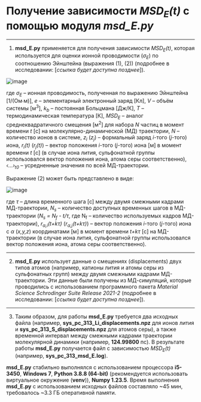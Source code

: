 # Получение зависимости _MSD<sub>E</sub>(t)_ с помощью модуля _msd_E.py_

-----

1) **msd_E.py** применяется для получения зависимости _MSD<sub>E</sub>(t)_, которая используется для оценки ионной проводимости (_σ<sub>E</sub>_) по соотношению Эйнштейна (выражения (1), (2)) (подробнее в исследовании: [_ссылка будет доступна позднее_]).

![image](https://github.com/user-attachments/assets/e96d6a62-5089-4ec5-8533-cd5a1b8819fc)

где _σ<sub>E</sub>_ – ионная проводимость, полученная по выражению Эйнштейна [1/(Ом∙м)], _e_ – элементарный электронный заряд [Кл], _V_ – объём системы [м<sup>3</sup>], _k<sub>b</sub>_ – постоянная Больцмана [Дж/К], _T_ – термодинамическая температура [К], _MSD<sub>E</sub>_ – аналог среднеквадратичного смещения [м<sup>2</sup>] для набора _N_ частиц в момент времени _t_ [с] на молекулярно-динамической (МД) траектории, _N_ – количество ионов в системе, _z<sub>i</sub>_ (_z<sub>j</sub>_) – формальный заряд _i_-того (_j_-того) иона, _r<sub>i</sub>(t)_ (_r<sub>j</sub>(t)_) – вектор положения _i_-того (_j_-того) иона [м] в момент времени _t_ [с] (в случае иона лития, сульфонатной группы использовался вектор положения иона, атома серы соответственно), _‹...›<sub>t0</sub>_ – усредненные значения по всей МД-траектории.

Выражение (2) может быть представлено в виде:

![image](https://github.com/user-attachments/assets/db19d0d8-a782-4016-bef6-c3fb3597baf6)

где _τ_ – длина временного шага [с] между двумя смежными кадрами МД-траектории, _N<sub>s</sub>_ – количество доступных временных шагов в МД-траектории (_N<sub>s</sub> = N<sub>f</sub> - t/τ_, где N<sub>f</sub> – количество используемых кадров МД-траектории), _r<sub>α,i</sub>(t+kτ)_ (_r<sub>α,j</sub>(t+kτ)_) – вектор положения _i_-того (_j_-того) иона с _α_ (_x,y,z_) координатами [м] в момент времени _t+kτ_ [с] на МД-траектории (в случае иона лития, сульфонатной группы использовался вектор положения иона, атома серы соответственно).

-----

2) **msd_E.py** использует данные о смещениях (displacements) двух типов атомов (например, катионы лития и атомы серы из сульфонатных групп) между двумя смежными кадрами МД-траектории. Эти данные были получены из МД-симуляций, которые проводились с использованием программного пакета _Material Science Schrodinger Suite Release 2021-2_ (подробнее в исследовании: [_ссылка будет доступна позднее_]).

-----

3) Таким образом, для работы **msd_E.py** требуется два исходных файла (например, **sys_pc_313_Li_displacements.npz** для ионов лития и **sys_pc_313_S_displacements.npz** для атомов серы), а также временной интервал между смежными кадрами траектории молекулярной динамики (например, **124.99800** пс). В результате работы **msd_E.py** получается файл с зависимостью _MSD<sub>E</sub>(t)_ (например, **sys_pc_313_msd_E.log**).

**msd_E.py** стабильно выполнялся с использованием процессора **i5-3450**, **Windows 7**, **Python 3.8.8 (64-bit)** (рекомендуется использовать виртуальное окружение (**venv**)), **Numpy 1.23.5**. Время выполнения **msd_E.py** с использованием исходных файлов составляло ~45 мин, требовалось ~3.3 ГБ оперативной памяти.

